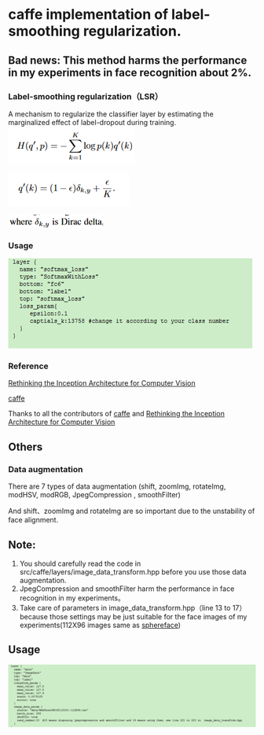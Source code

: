 # caffe implementation of label-smoothing regularization. 

## Bad news: This method harms the performance in my experiments in face recognition about 2%.


### Label-smoothing regularization（LSR）
 A mechanism to regularize the classifier layer by estimating the marginalized effect of label-dropout during training.
 ![](./images/LSR.png)
 
 ![](./images/q_k.png)
 
 ![](./images/Dirac_delta.png)
### Usage
![](./images/loss_layer.png)

### Reference 
[Rethinking the Inception Architecture for Computer Vision](https://www.cv-foundation.org/openaccess/content_cvpr_2016/papers/Szegedy_Rethinking_the_Inception_CVPR_2016_paper.pdf)

[caffe](https://github.com/BVLC/caffe)

Thanks to all the contributors of [caffe](https://github.com/BVLC/caffe) and [Rethinking the Inception Architecture for Computer Vision](https://www.cv-foundation.org/openaccess/content_cvpr_2016/papers/Szegedy_Rethinking_the_Inception_CVPR_2016_paper.pdf)
 
## Others 
### Data augmentation
There are 7 types of data augmentation (shift, zoomImg,  rotateImg, modHSV, modRGB,  JpegCompression , smoothFilter)

And shift、zoomImg and rotateImg are so important due to the unstability of face alignment.  

## Note: 
  1. You should carefully read the code in src/caffe/layers/image_data_transform.hpp  before you use those data augmentation.
  2. JpegCompression and smoothFilter harm the performance in face recognition in my experiments。
  3. Take care of parameters in image_data_transform.hpp（line 13 to 17） because those settings may be just suitable for the face images of my experiments(112X96 images same as [sphereface](https://github.com/wy1iu/sphereface))   
## Usage

![](./images/data_layer.png)
